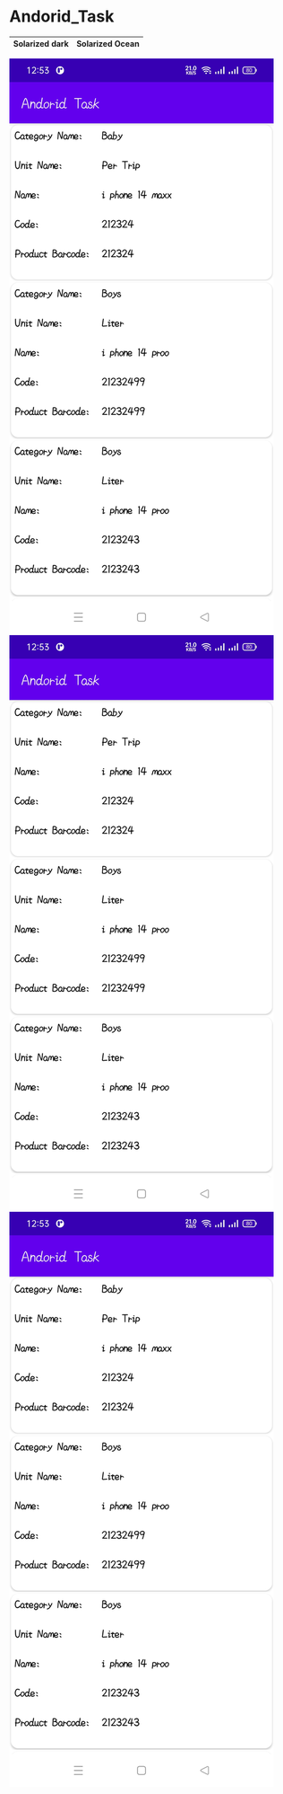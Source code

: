 # Andorid_Task
Solarized dark             |  Solarized Ocean
:-------------------------:|:-------------------------:
![](https://github.com/Istiaq66/Andorid_Task/blob/master/app1.jpg )
![](https://github.com/Istiaq66/Andorid_Task/blob/master/app1.jpg )
![](https://github.com/Istiaq66/Andorid_Task/blob/master/app1.jpg )  
